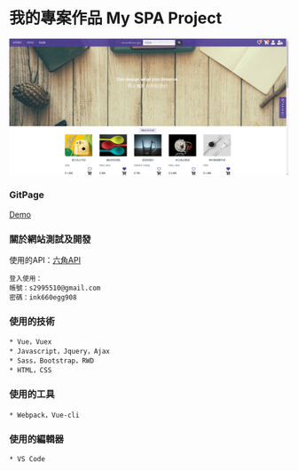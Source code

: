 # 我的專案作品 My SPA Project
![image](img/myWebsite.png)
### GitPage
[Demo](https://edward.yihao.nctu.me/#/home)
### 關於網站測試及開發
使用的API：[六角API](https://github.com/hexschool/vue-course-api-wiki/wiki)
```
登入使用：
帳號：s2995510@gmail.com
密碼：ink660egg908
```
### 使用的技術
```
* Vue，Vuex
* Javascript，Jquery，Ajax
* Sass，Bootstrap，RWD
* HTML，CSS
```
### 使用的工具
```
* Webpack，Vue-cli
```
### 使用的編輯器
```
* VS Code
```

